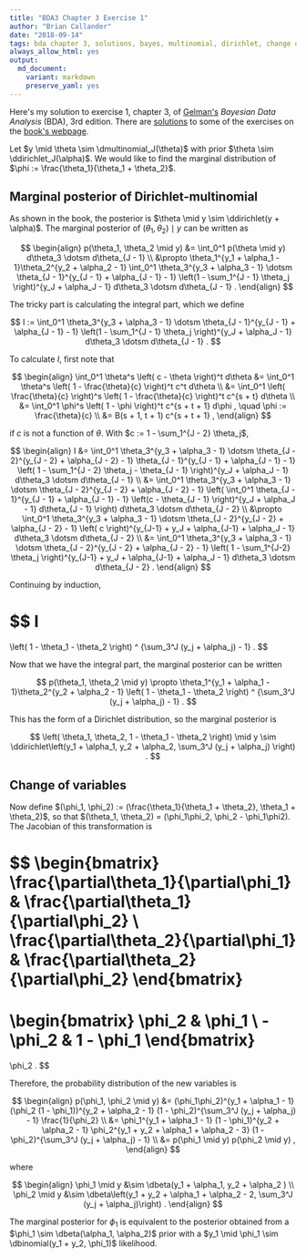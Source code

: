 ```yaml
---
title: "BDA3 Chapter 3 Exercise 1"
author: "Brian Callander"
date: "2018-09-14"
tags: bda chapter 3, solutions, bayes, multinomial, dirichlet, change of variables, beta
always_allow_html: yes
output: 
  md_document:
    variant: markdown
    preserve_yaml: yes
---
```


Here's my solution to exercise 1, chapter 3, of [Gelman's](https://andrewgelman.com/) *Bayesian Data Analysis* (BDA), 3rd edition. There are [solutions](http://www.stat.columbia.edu/~gelman/book/solutions.pdf) to some of the exercises on the [book's webpage](http://www.stat.columbia.edu/~gelman/book/).

<!--more-->

<div style="display:none">
  $\DeclareMathOperator{\dbinomial}{Binomial}
   \DeclareMathOperator{\dmultinomial}{Multinomial}
   \DeclareMathOperator{\dbern}{Bernoulli}
   \DeclareMathOperator{\dpois}{Poisson}
   \DeclareMathOperator{\dnorm}{Normal}
   \DeclareMathOperator{\dcauchy}{Cauchy}
   \DeclareMathOperator{\dexponential}{Exp}
   \DeclareMathOperator{\ddirichlet}{Dirichlet}
   \DeclareMathOperator{\dgamma}{Gamma}
   \DeclareMathOperator{\dinvgamma}{InvGamma}
   \DeclareMathOperator{\invlogit}{InvLogit}
   \DeclareMathOperator{\logit}{Logit}
   \DeclareMathOperator{\dbeta}{Beta}$
</div>

Let $y \mid \theta \sim \dmultinomial_J(\theta)$ with prior $\theta \sim \ddirichlet_J(\alpha)$. We would like to find the marginal distribution of $\phi := \frac{\theta_1}{\theta_1 + \theta_2}$.

## Marginal posterior of Dirichlet-multinomial

As shown in the book, the posterior is $\theta \mid y \sim \ddirichlet(y + \alpha)$. The marginal posterior of $(\theta_1, \theta_2) \mid y$ can be written as

$$
\begin{align}
  p(\theta_1, \theta_2 \mid y)
  &=
  \int_0^1 p(\theta \mid y) d\theta_3 \dotsm d\theta_{J - 1}
  \\
  &\propto
  \theta_1^{y_1 + \alpha_1 - 1}\theta_2^{y_2 + \alpha_2 - 1}
  \int_0^1 \theta_3^{y_3 + \alpha_3 - 1} \dotsm \theta_{J - 1}^{y_{J - 1} + \alpha_{J - 1} - 1} 
  \left(1 - \sum_1^{J - 1} \theta_j \right)^{y_J + \alpha_J - 1} d\theta_3 \dotsm d\theta_{J - 1}
  .
\end{align}
$$

The tricky part is calculating the integral part, which we define

$$
I 
:=
\int_0^1 \theta_3^{y_3 + \alpha_3 - 1} \dotsm \theta_{J - 1}^{y_{J - 1} + \alpha_{J - 1} - 1} 
\left(1 - \sum_1^{J - 1} \theta_j \right)^{y_J + \alpha_J - 1} d\theta_3 \dotsm d\theta_{J - 1}
.
$$

To calculate $I$, first note that 

$$
\begin{align}
  \int_0^1 \theta^s \left( c - \theta \right)^t d\theta 
  &=
  \int_0^1 \theta^s \left( 1 - \frac{\theta}{c} \right)^t c^t d\theta 
  \\
  &=
  \int_0^1 \left( \frac{\theta}{c} \right)^s \left( 1 - \frac{\theta}{c} \right)^t c^{s + t} d\theta 
  \\
  &=
  \int_0^1 \phi^s \left( 1 - \phi \right)^t c^{s + t + 1} d\phi
  ,
  \quad 
  \phi := \frac{\theta}{c}
  \\
  &=
  B(s + 1, t + 1) c^{s + t + 1} 
  ,
\end{align}
$$

if $c$ is not a function of $\theta$. With $c := 1 - \sum_1^{J - 2} \theta_j$, 

$$
\begin{align}
  I
  &=
  \int_0^1 
  \theta_3^{y_3 + \alpha_3 - 1} \dotsm \theta_{J - 2}^{y_{J - 2} + \alpha_{J - 2} - 1} 
  \theta_{J - 1}^{y_{J - 1} + \alpha_{J - 1} - 1} 
  \left(
    1 - \sum_1^{J - 2} \theta_j - \theta_{J - 1} 
  \right)^{y_J + \alpha_J - 1} 
  d\theta_3 \dotsm d\theta_{J - 1}
  \\
  &=
  \int_0^1 
  \theta_3^{y_3 + \alpha_3 - 1} \dotsm \theta_{J - 2}^{y_{J - 2} + \alpha_{J - 2} - 1}
  \left(
  \int_0^1 
    \theta_{J - 1}^{y_{J - 1} + \alpha_{J - 1} - 1} 
    \left(c - \theta_{J - 1} \right)^{y_J + \alpha_J - 1} 
  d\theta_{J - 1} \right) d\theta_3 \dotsm d\theta_{J - 2}
  \\
  &\propto
  \int_0^1 
  \theta_3^{y_3 + \alpha_3 - 1} \dotsm \theta_{J - 2}^{y_{J - 2} + \alpha_{J - 2} - 1}
  \left( c \right)^{y_{J-1} + y_J + \alpha_{J-1} + \alpha_J - 1}
  d\theta_3 \dotsm d\theta_{J - 2}
  \\
  &=
  \int_0^1 
  \theta_3^{y_3 + \alpha_3 - 1} \dotsm \theta_{J - 2}^{y_{J - 2} + \alpha_{J - 2} - 1}
  \left( 1 - \sum_1^{J-2} \theta_j \right)^{y_{J-1} + y_J + \alpha_{J-1} + \alpha_J - 1}
  d\theta_3 \dotsm d\theta_{J - 2}
  .
\end{align}
$$

Continuing by induction,

$$
I
=
\left(
  1 - \theta_1 - \theta_2
\right) ^ {\sum_3^J (y_j + \alpha_j) - 1}
.
$$

Now that we have the integral part, the marginal posterior can be written

$$
p(\theta_1, \theta_2 \mid y)
\propto
\theta_1^{y_1 + \alpha_1 - 1}\theta_2^{y_2 + \alpha_2 - 1}
\left(
  1 - \theta_1 - \theta_2
\right) ^ {\sum_3^J (y_j + \alpha_j) - 1}
.
$$

This has the form of a Dirichlet distribution, so the marginal posterior is 

$$
\left( \theta_1, \theta_2, 1 - \theta_1 - \theta_2 \right) \mid y
\sim
\ddirichlet\left(y_1 + \alpha_1, y_2 + \alpha_2, \sum_3^J (y_j + \alpha_j) \right)
.
$$

## Change of variables

Now define $(\phi_1, \phi_2) := (\frac{\theta_1}{\theta_1 + \theta_2}, \theta_1 + \theta_2)$, so that $(\theta_1, \theta_2) = (\phi_1\phi_2, \phi_2 - \phi_1\phi2). The Jacobian of this transformation is

$$
\begin{bmatrix}
  \frac{\partial\theta_1}{\partial\phi_1} & \frac{\partial\theta_1}{\partial\phi_2} \\
  \frac{\partial\theta_2}{\partial\phi_1} & \frac{\partial\theta_2}{\partial\phi_2} 
\end{bmatrix}
=
\begin{bmatrix}
  \phi_2 & \phi_1 \\
  -\phi_2 & 1 - \phi_1
\end{bmatrix}
=
\phi_2
.
$$

Therefore, the probability distribution of the new variables is

$$
\begin{align}
  p(\phi_1, \phi_2 \mid y)
  &=
  (\phi_1\phi_2)^{y_1 + \alpha_1 - 1} (\phi_2 (1 - \phi_1))^{y_2 + \alpha_2 - 1} (1 - \phi_2)^{\sum_3^J (y_j + \alpha_j) - 1} \frac{1}{\phi_2}
  \\
  &=
  \phi_1^{y_1 + \alpha_1 - 1} (1 - \phi_1)^{y_2 + \alpha_2 - 1}
  \phi_2^{y_1 + y_2 + \alpha_1 + \alpha_2 - 3} (1 - \phi_2)^{\sum_3^J (y_j + \alpha_j) - 1}
  \\
  &=
  p(\phi_1 \mid y) p(\phi_2 \mid y)
  ,
\end{align}
$$

where 

$$
\begin{align}
\phi_1 \mid y &\sim \dbeta(y_1 + \alpha_1, y_2 + \alpha_2 )
\\
\phi_2 \mid y &\sim \dbeta\left(y_1 + y_2 + \alpha_1 + \alpha_2 - 2, \sum_3^J (y_j + \alpha_j)\right)
.
\end{align}
$$

The marginal posterior for $\phi_1$ is equivalent to the posterior obtained from a $\phi_1 \sim \dbeta(\alpha_1, \alpha_2)$ prior with a $y_1 \mid \phi_1 \sim \dbinomial(y_1 + y_2, \phi_1)$ likelihood.

